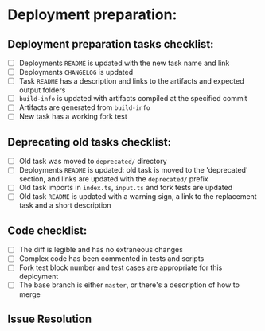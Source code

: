 # Deployment preparation: <!-- Deployment title: contract or feature (e.g. `ManagedPool`) -->

<!-- Specify commit at which `build-info` was generated for this deployment -->

## Deployment preparation tasks checklist:

- [ ] Deployments `README` is updated with the new task name and link
- [ ] Deployments `CHANGELOG` is updated
- [ ] Task `README` has a description and links to the artifacts and expected output folders <!-- Specify target networks (some contracts are not deployed to every network) -->
- [ ] `build-info` is updated with artifacts compiled at the specified commit
- [ ] Artifacts are generated from `build-info`
- [ ] New task has a working fork test <!-- This implies index and input scripts are correct -->

## Deprecating old tasks checklist: <!-- Only if applicable -->

- [ ] Old task was moved to `deprecated/` directory
- [ ] Deployments `README` is updated: old task is moved to the 'deprecated' section, and links are updated with the `deprecated/` prefix
- [ ] Old task imports in `index.ts`, `input.ts` and fork tests are updated
- [ ] Old task `README` is updated with a warning sign, a link to the replacement task and a short description <!-- Explain why it was deprecated -->

## Code checklist:

- [ ] The diff is legible and has no extraneous changes <!-- There shouldn't be any changes to code outside of the deployment task in this PR -->
- [ ] Complex code has been commented in tests and scripts
- [ ] Fork test block number and test cases are appropriate for this deployment
- [ ] The base branch is either `master`, or there's a description of how to merge

## Issue Resolution

<!-- If this PR addresses an issue, note that here: e.g., Closes/Fixes/Resolves #1346. -->
